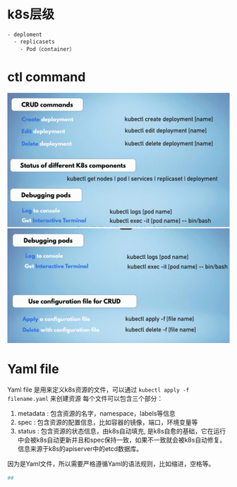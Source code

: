 # k8s层级
    - deploment
      - replicasets
        - Pod（container）

# ctl command

![alt text](kubectlCommand-1.png)
![alt text](kubectlCommand-2.png)

# Yaml file
Yaml file 是用来定义k8s资源的文件，可以通过 `kubectl apply -f filename.yaml` 来创建资源
每个文件可以包含三个部分：
1. metadata : 包含资源的名字，namespace，labels等信息
2. spec : 包含资源的配置信息，比如容器的镜像，端口，环境变量等
3. status : 包含资源的状态信息，由k8s自动填充, 是k8s自愈的基础，它在运行中会被k8s自动更新并且和spec保持一致，如果不一致就会被k8s自动修复。信息来源于k8s的apiserver中的etcd数据库。

因为是Yaml文件，所以需要严格遵循Yaml的语法规则，比如缩进，空格等。

```yaml
##
